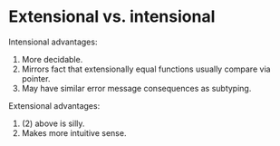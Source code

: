 Extensional vs. intensional
===========================

Intensional advantages:

1. More decidable.
2. Mirrors fact that extensionally equal functions usually compare via pointer.
3. May have similar error message consequences as subtyping.

Extensional advantages:

1. (2) above is silly.
2. Makes more intuitive sense.

